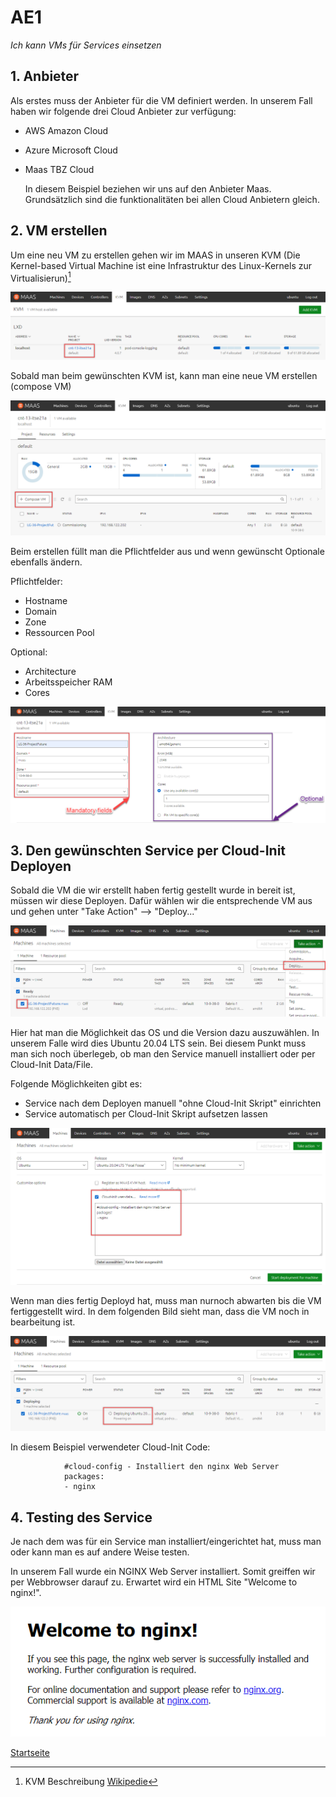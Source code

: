 # AE1
*Ich kann VMs für Services einsetzen*

## 1. Anbieter

Als erstes muss der Anbieter für die VM definiert werden. In unserem Fall haben wir folgende drei Cloud Anbieter zur verfügung:
- AWS Amazon Cloud
- Azure Microsoft Cloud
- Maas TBZ Cloud

    In diesem Beispiel beziehen wir uns auf den Anbieter Maas. Grundsätzlich sind die funktionalitäten bei allen Cloud Anbietern gleich.

## 2. VM erstellen

Um eine neu VM zu erstellen gehen wir im MAAS in unseren KVM (Die Kernel-based Virtual Machine ist eine Infrastruktur des Linux-Kernels zur Virtualisierun)[^1]

![AE1_1](../00_Allgemein/images/01_Grundlage/AE1_1.png)

Sobald man beim gewünschten KVM ist, kann man eine neue VM erstellen (compose VM)

![AE1_2](../00_Allgemein/images/01_Grundlage/AE1_2.png)

Beim erstellen füllt man die Pflichtfelder aus und wenn gewünscht Optionale ebenfalls ändern.

Pflichtfelder:
- Hostname
- Domain
- Zone
- Ressourcen Pool

Optional:
- Architecture
- Arbeitsspeicher RAM
- Cores

![AE1_3](../00_Allgemein/images/01_Grundlage/AE1_3.png)

## 3. Den gewünschten Service per Cloud-Init Deployen

Sobald die VM die wir erstellt haben fertig gestellt wurde in bereit ist, müssen wir diese Deployen.
Dafür wählen wir die entsprechende VM aus und gehen unter "Take Action" --> "Deploy..."

![AE1_4](../00_Allgemein/images/01_Grundlage/AE1_4.png)

Hier hat man die Möglichkeit das OS und die Version dazu auszuwählen. In unserem Falle wird dies Ubuntu 20.04 LTS sein.
Bei diesem Punkt muss man sich noch überlegeb, ob man den Service manuell installiert oder per Cloud-Init Data/File.

Folgende Möglichkeiten gibt es:
- Service nach dem Deployen manuell "ohne Cloud-Init Skript" einrichten
- Service automatisch per Cloud-Init Skript aufsetzen lassen

![AE1_5](../00_Allgemein/images/01_Grundlage/AE1_5.png)

Wenn man dies fertig Deployd hat, muss man nurnoch abwarten bis die VM fertiggestellt wird.
In dem folgenden Bild sieht man, dass die VM noch in bearbeitung ist.

![AE1_6](../00_Allgemein/images/01_Grundlage/AE1_6.png)

In diesem Beispiel verwendeter Cloud-Init Code:

                #cloud-config - Installiert den nginx Web Server
                packages:
                - nginx

## 4. Testing des Service

Je nach dem was für ein Service man installiert/eingerichtet hat, muss man oder kann man es auf andere Weise testen.

In unserem Fall wurde ein NGINX Web Server installiert.
Somit greiffen wir per Webbrowser darauf zu. Erwartet wird ein HTML Site "Welcome to nginx!".

![AE1_7](../00_Allgemein/images/01_Grundlage/AE1_7.png)

[Startseite](https://github.com/ask-yo-girl-about-me/Project-Future)

[^1]: KVM Beschreibung [Wikipedie](https://de.wikipedia.org/wiki/Kernel-based_Virtual_Machine)